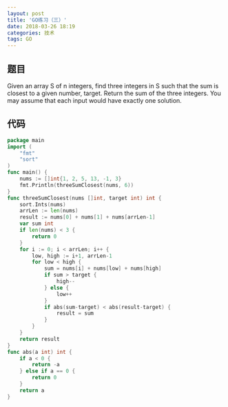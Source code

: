 ```yaml
---
layout: post
title: 'GO练习（三）'
date: 2018-03-26 18:19
categories: 技术
tags: GO
---
```


## 题目

Given an array S of n integers, find three integers in S such that the sum is closest to a given number, target.
Return the sum of the three integers. You may assume that each input would have exactly one solution.

## 代码

```GO
package main
import (
	"fmt"
	"sort"
)
func main() {
	nums := []int{1, 2, 5, 13, -1, 3}
	fmt.Println(threeSumClosest(nums, 6))
}
func threeSumClosest(nums []int, target int) int {
	sort.Ints(nums)
	arrLen := len(nums)
	result := nums[0] + nums[1] + nums[arrLen-1]
	var sum int
	if len(nums) < 3 {
		return 0
	}
	for i := 0; i < arrLen; i++ {
		low, high := i+1, arrLen-1
		for low < high {
			sum = nums[i] + nums[low] + nums[high]
			if sum > target {
				high--
			} else {
				low++
			}
			if abs(sum-target) < abs(result-target) {
				result = sum
			}
		}
	}
	return result
}
func abs(a int) int {
	if a < 0 {
		return -a
	} else if a == 0 {
		return 0
	}
	return a
}
```
